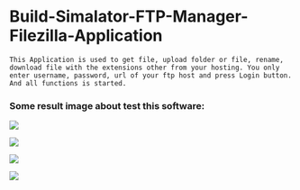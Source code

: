 # Build-Simalator-FTP-Manager-Filezilla-Application

`This Application is used to get file, upload folder or file, rename, download file with the extensions other from your hosting.
You only enter username, password, url of your ftp host and press Login button. And all functions is started.`

### Some result image about test this software:

![](https://lh3.googleusercontent.com/m35McnFD4fHT-hsf-SEmbCFYTjbAS64E3N3tKWQe8xK4wOpjXcys_QTdfhqi6gG3H6CqhN-Xkgg61lFDyq0xZWnK-FHr9KjE3s3c6L9r3UY5ZdQjgnWi5f92G2Do1wpWhef9YLdi3RiMV9M4jIGCGyBJNTfyYbs4gEpIeogOPNndJF6VGjyyyg9qNEjQEMtzG3813XdEbwNf_3SwJ734L0o6q09T0cJ36F9xBw2TdBGUh0ZzxPUqmvP_eJnsVNtLpZWDKI60UvrJXsXNPxt24YXZLXSViPP8KCXUnarTDz9QKhcyJI4HXb5PrwHg7KI_ep2S0T-iq3OAswEStaRrznqMrLasROsre6HpcgnWJ9G7PhQYx3LHvnqe9UmLP7dA1i3YyM2N80HZqESPP6D7IrstrX88_3OV8QQfADkqtFtoWDHGMSCobpjLlf7_M2coNNIa0Ihb95uln4jxp8FJJD_LgKoMtvbcgP-DA5U4SYIq2XUjJvaPR8v_ng6AmT1ubiGqdjD3O_Sc81ZtKt1VcjytacYi7AuFzI3W1ruY63IqoN_c20us3Z_obLXDby_90phnlPMLdiYyyuviHUylYQqvCKxUxsQw_53rO9rf-9Vf199a0Vg5egeKR71Qd15j4N3yDNzCjd_PWtx386RDvjnsJlFKErFk=w1258-h471-no)

![](https://lh3.googleusercontent.com/CvmpnnM-BBQPWgLDoUyAwUgeahKUvwgfdV3zaSKdIU_TZmLREkFQSffcE8h4B8GoAdj5_IBB7EjMJCPFH-inGusFKg0BKJel5In-OGJBtgAY0zcBKQiMb0etd1v0nihira51l37yrQH-XR77WtyHORUhajQxg2nkLtML_59x8aBrPpFnQ5gvgmJ1zNuqz8-26D7o1rSyOmChHk7dK2JK8SdfyGgoXoXKkz7njotpmTuU6kDxUESgSWkSe7eSx3IMq5gJEsNGRSzFNhf-uxv8uPuBdsi4GY6a6-Hu9H0uRYUKzkuGuknFEQCulh7FLJv7v_N1rFYPj3KWFwn_n7T4viQjfaj6BPuXvDaAeKBj_PqczrrtM0uVVbaabYByRr0yAiAqPJRD7OpxizvfBY6DW16M_sPyn9RbZXgep73LUuujrgVwwEGqYDuMHBejkA3LRWpDYzGJWEUSm4QjYEDbupkDCFWOBz-IGE9c7IVPi1Pkl0Szq-IhKyUjHL9_veGfGdCJgS_L1Q8ByVrD3MsBRIP9oj5Er3r8Le1MFGeRk4QAXbfx88B42NgUt5N5dCHFpnPzUqrW7a8m96Qbm9JryRbcpxQpxjyx_HLpAX3w1VX_Qvyl42EwPDetTSSJTPVNlLplwP1GmH4ENHoqKDdHfZtMZUuNbbzo=w993-h653-no)

![](https://lh3.googleusercontent.com/g4m3LKz-JunFXtJDli6tMZlLIXZVXCtyz9OGKWi40PJUMwdgF5tVeUnhgjbmxRKThGDeuW93GJP5za4Vx0M1vuTlHIkNk5i9ycgG4DL01rhM82ChJMekpVvXF-ZOjqnrjowUhNWnpJZ7xGt3aOuldcnfoZZNzenxfM2V4pD-jeZ7BpCWCzWiZ-b1-MpulkVEC4c5NcMi0pblRwArF4HpI3FRTVYbfNgmVGiUgXMmNb_B4uJiT8q_HMvQYXMcBXCNnYWyQt9qak-KW9Xvl7aJeU8AUEOs6IZO4ddZhlHDDXM0X8Ms9dstk7wzCYldKie3f46Qb3_i0XxxjsVFARsUQwvOPdJP8wO_6JbFc06vGEtqdMlMdsucFS0CSDJR4wG8Agiusfxt4VSX5OnngWhIWl9WL03Q7q4QdWqwNPJ4KIv6NY6MOdZnnZQSdQti1aQyywnWpNR9KrwuxmAX4rc8tHapgs2osGPDFMABd_ipuhiQ9W3LS7DBzUAljIkZ65AwEpBY-y_u6T9xpOQmDFTZDBFyBa8ktObyprtLEmMI7VcyMv95glRVZiajVsJ1-oiflN8ayNDWGrkhliuHAq2myt20DwJsLTCiPe9y6RZiHzuxkE5K8tMannmfqXXVXnn8skllcuxrGCKtWtPtX3AP6q6bhXu6L-NS=w1251-h465-no)

![](https://lh3.googleusercontent.com/9Bg_2AyQF51rU9S0XG7LofBSHnCw5GjFwBRJBkpZBDPmvFLfMNo84B7E9NkLjembvNw6M0nCj0yjmc868mCyPRqv4NS4vYuuItx-HvX1zIChfwNVmovMyW607S3KgmVbzpXypzEE31VkjWGnIbTK1KkvbfpF0k0fLcOBQyBx7mlpTHpJ80f47lwmLkZIU7zZ3knLPsb2niAr8gk7rk_uM3smb-GPWvXq6jCsDi1ic3zInd9QVvXTIufFxWLeIFqDNzvLbcfBhX4WJWyVcCgyU25t88vH7NiHuOuEyj4-mJNWoT60_Czhkl_II-sdwbusBcj8on4O0GPt1RJUQmetKtGF5fznCWYU02gX6l0srKCh8IcsBmALKiMmjF3LPLngggYtUd_GSTVd6XFmQe9z34-8ZOg03KRPGIWec2j4mvBlFVG7EGrAwuri3PAndLI6GqBMdhskQJDissJQsY56dlsmYbEOYPEg_PTaBAoGxgveQxW-trmsWUWu3yZkCnS4pAAALdO7HFb_fO1nqLjOpz6Cr5Tn9KGb7ezu2OcURXCjpWrvBc7_fXjlOVYxLgeiXAi8EDihlYlisFRBxWcl4Omyty3d8fOa9aB2tyLghA7vgk-TotTd0_FtgZlWRBwlkOPiMInVM86Bv2528eXrQFe7mIcfol1l=w1256-h653-no)
